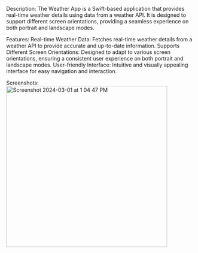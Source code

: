 Description:
The Weather App is a Swift-based application that provides real-time weather details using data from a weather API. It is designed to support different screen orientations, providing a seamless experience on both portrait and landscape modes.

Features:
Real-time Weather Data: Fetches real-time weather details from a weather API to provide accurate and up-to-date information.
Supports Different Screen Orientations: Designed to adapt to various screen orientations, ensuring a consistent user experience on both portrait and landscape modes.
User-friendly Interface: Intuitive and visually appealing interface for easy navigation and interaction.

Screenshots:
<img width="430" alt="Screenshot 2024-03-01 at 1 04 47 PM" src="https://github.com/KeerthanaGIT-ios/WeatherApplication/assets/121998019/54f62f1a-2c51-4b20-b07a-731a907aac4e">
